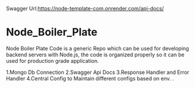 
Swagger Url:https://node-template-com.onrender.com/api-docs/
# Node_Boiler_Plate
Node Boiler Plate Code is a generic Repo which can be used for developing backend servers with Node.js, the code is organized properly so it can be used for production grade application. 

1.Mongo Db Connection
2.Swagger Api Docs 
3.Response Handler and Error Handler 
4.Central Config to Maintain different configs based on env. .
